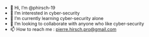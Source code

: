 - 👋 Hi, I’m @phirsch-19
- 👀 I’m interested in cyber-security
- 🌱 I’m currently learning cyber-security alone
- 💞️ I’m looking to collaborate with anyone who like cyber-security
- 📫 How to reach me : pierre.hirsch.pro@gmail.com
